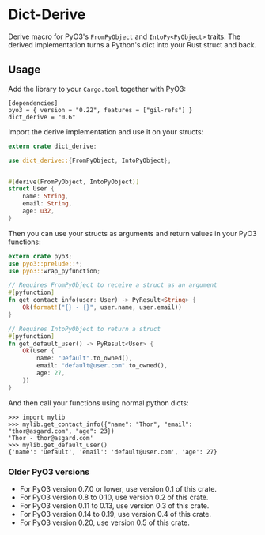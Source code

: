 # Dict-Derive

Derive macro for PyO3's `FromPyObject` and `IntoPy<PyObject>` traits. The derived implementation turns a Python's dict into your Rust struct and back.

## Usage

Add the library to your `Cargo.toml` together with PyO3:
```
[dependencies]
pyo3 = { version = "0.22", features = ["gil-refs"] }
dict_derive = "0.6"
```

Import the derive implementation and use it on your structs:
```rust
extern crate dict_derive;

use dict_derive::{FromPyObject, IntoPyObject};


#[derive(FromPyObject, IntoPyObject)]
struct User {
    name: String,
    email: String,
    age: u32,
}
```

Then you can use your structs as arguments and return values in your PyO3 functions:
```rust
extern crate pyo3;
use pyo3::prelude::*;
use pyo3::wrap_pyfunction;

// Requires FromPyObject to receive a struct as an argument
#[pyfunction]
fn get_contact_info(user: User) -> PyResult<String> {
    Ok(format!("{} - {}", user.name, user.email))
}

// Requires IntoPyObject to return a struct
#[pyfunction]
fn get_default_user() -> PyResult<User> {
    Ok(User {
        name: "Default".to_owned(),
        email: "default@user.com".to_owned(),
        age: 27,
    })
}
```

And then call your functions using normal python dicts:
```
>>> import mylib
>>> mylib.get_contact_info({"name": "Thor", "email": "thor@asgard.com", "age": 23})
'Thor - thor@asgard.com'
>>> mylib.get_default_user()
{'name': 'Default', 'email': 'default@user.com', 'age': 27}
```


### Older PyO3 versions
- For PyO3 version 0.7.0 or lower, use version 0.1 of this crate.
- For PyO3 version 0.8 to 0.10, use version 0.2 of this crate.
- For PyO3 version 0.11 to 0.13, use version 0.3 of this crate.
- For PyO3 version 0.14 to 0.19, use version 0.4 of this crate.
- For PyO3 version 0.20, use version 0.5 of this crate.

